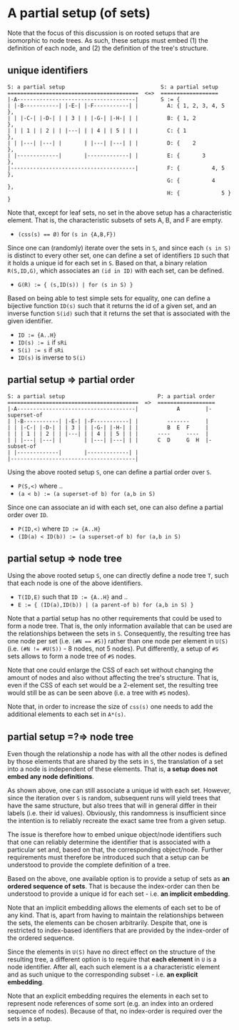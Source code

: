 
<!-- ======================================================================= -->
# A partial setup (of sets)

Note that the focus of this discussion is on rooted setups that are isomorphic
to node trees. As such, these setups must embed (1) the definition of each
node, and (2) the definition of the tree's structure.

<!-- ======================================================================= -->
## unique identifiers

```
S: a partial setup                              S: a partial setup
=========================================  <=>  ==================
|-A-------------------------------------|       S := {
| |-B-----------| |-E-| |-F-----------| |         A: { 1, 2, 3, 4, 5 },
| | |-C-| |-D-| | | 3 | | |-G-| |-H-| | |         B: { 1, 2          },
| | | 1 | | 2 | | |---| | | 4 | | 5 | | |         C: { 1             },
| | |---| |---| |       | |---| |---| | |         D: {    2          },
| |-------------|       |-------------| |         E: {       3       },
|---------------------------------------|         F: {          4, 5 },
                                                  G: {          4    },
                                                  H: {             5 } }
```

Note that, except for leaf sets, no set in the above setup has a characteristic
element. That is, the characteristic subsets of sets A, B, and F are empty.

* `(css(s) == Ø)` for `(s in {A,B,F})`

Since one can (randomly) iterate over the sets in `S`, and since each `(s in S)`
is distinct to every other set, one can define a set of identifiers `ID` such
that it holds a unique id for each set in `S`. Based on that, a binary relation
`R(S,ID,G)`, which associates an `(id in ID)` with each set, can be defined.

* `G(R) := { (s,ID(s)) | for (s in S) }`

Based on being able to test simple sets for equality, one can define a bijective
function `ID(s)` such that it returns the id of a given set, and an inverse
function `S(id)` such that it returns the set that is associated with the given
identifier.

* `ID := {A..H}`
* `ID(s) := i` if `sRi`
* `S(i) := s` if `sRi`
* `ID(s)` is inverse to `S(i)`

<!-- ======================================================================= -->
## partial setup => partial order

```
S: a partial setup                             P: a partial order
=========================================  =>  ==================
|-A-------------------------------------|            A        |- superset-of
| |-B-----------| |-E-| |-F-----------| |         -------     |
| | |-C-| |-D-| | | 3 | | |-G-| |-H-| | |         B  E  F     |
| | | 1 | | 2 | | |---| | | 4 | | 5 | | |      ----     ----  |
| | |---| |---| |       | |---| |---| | |      C  D     G  H  |- subset-of
| |-------------|       |-------------| |
|---------------------------------------|
```

Using the above rooted setup `S`,
one can define a partial order over `S`.

* `P(S,<)` where ..
* `(a < b) := (a superset-of b) for (a,b in S)`

Since one can associate an id with each set,
one can also define a partial order over `ID`.

* `P(ID,<)` where `ID := {A..H}`
* `(ID(a) < ID(b)) := (a superset-of b) for (a,b in S)`

<!-- ======================================================================= -->
## partial setup => node tree

Using the above rooted setup `S`,
one can directly define a node tree `T`,
such that each node is one of the above identifiers.

* `T(ID,E)` such that `ID := {A..H}` and ..
* `E := { (ID(a),ID(b)) | (a parent-of b) for (a,b in S) }`

Note that a partial setup has no other requirements that could be used to form
a node tree. That is, the only information available that can be used are the
relationships between the sets in `S`. Consequently, the resulting tree has
one node per set (i.e. `(#N == #S)`) rather than one node per element in `U(S)`
(i.e. `(#N != #U(S))` - 8 nodes, not 5 nodes). Put differently, a setup of `#S`
sets allows to form a node tree of `#S` nodes.

Note that one could enlarge the CSS of each set without changing the amount of
nodes and also without affecting the tree's structure. That is, even if the CSS
of each set would be a 2-element set, the resulting tree would still be as can
be seen above (i.e. a tree with `#S` nodes).

Note that, in order to increase the size of `css(s)` one needs to add the
additional elements to each set in `A*(s)`.

<!-- ======================================================================= -->
## partial setup =?=> node tree

Even though the relationship a node has with all the other nodes is defined
by those elements that are shared by the sets in `S`, the translation of
a set into a node is independent of these elements. That is,
**a setup does not embed any node definitions**.

As shown above, one can still associate a unique id with each set. However,
since the iteration over `S` is random, subsequent runs will yield trees that
have the same structure, but also trees that will in general differ in their
labels (i.e. their id values). Obviously, this randomness is insufficient since
the intention is to reliably recreate the exact same tree from a given setup.

The issue is therefore how to embed unique object/node identifiers such that
one can reliably determine the identifier that is associated with a particular
set and, based on that, the corresponding object/node. Further requirements
must therefore be introduced such that a setup can be understood to provide
the complete definition of a tree.

Based on the above, one available option is to provide a setup of sets as
**an ordered sequence of sets**. That is because the index-order can then be
understood to provide a unique id for each set - i.e. **an implicit embedding**.

Note that an implicit embedding allows the elements of each set to be of any
kind. That is, apart from having to maintain the relationships between the
sets, the elements can be chosen arbitrarily. Despite that, one is restricted
to index-based identifiers that are provided by the index-order of the ordered
sequence.

Since the elements in `U(S)` have no direct effect on the structure of the
resulting tree, a different option is to require that **each element** in `U`
is a node identifier. After all, each such element is a a characteristic element
and as such unique to the corresponding subset - i.e. **an explicit embedding**.

Note that an explicit embedding requires the elements in each set to represent
node references of some sort (e.g. an index into an ordered sequence of nodes).
Because of that, no index-order is required over the sets in a setup.
